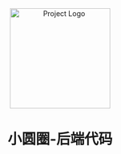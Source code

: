 <div align="center">
    <img src="https://pic.imgdb.cn/item/66a3ac61d9c307b7e9b6cf51.webp" alt="Project Logo" width="200"/>
    <h1>小圆圈-后端代码</h1>
</div>

